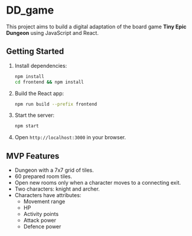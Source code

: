 # DD_game

This project aims to build a digital adaptation of the board game **Tiny Epic Dungeon** using JavaScript and React.

## Getting Started

1. Install dependencies:
   ```bash
   npm install
   cd frontend && npm install
   ```
2. Build the React app:
   ```bash
   npm run build --prefix frontend
   ```
3. Start the server:
   ```bash
   npm start
   ```
4. Open `http://localhost:3000` in your browser.

## MVP Features
- Dungeon with a 7x7 grid of tiles.
- 60 prepared room tiles.
- Open new rooms only when a character moves to a connecting exit.
- Two characters: knight and archer.
- Characters have attributes:
  - Movement range
  - HP
  - Activity points
  - Attack power
  - Defence power
